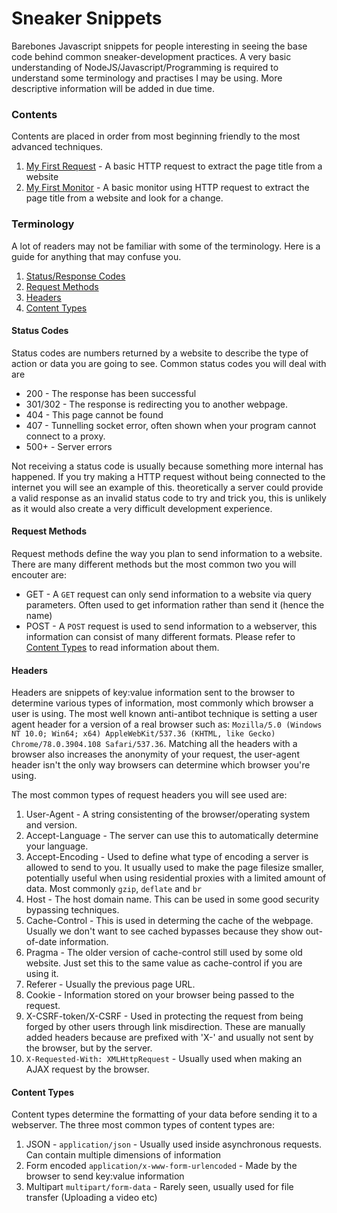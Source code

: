 # Sneaker Snippets
Barebones Javascript snippets for people interesting in seeing the base code behind common sneaker-development practices. A very basic understanding of NodeJS/Javascript/Programming is required to understand some terminology and practises I may be using. More descriptive information will be added in due time.

### Contents

Contents are placed in order from most beginning friendly to the most advanced techniques.

1) [My First Request](/snippets/requests) - A basic HTTP request to extract the page title from a website
2) [My First Monitor](/snippets/requests) - A basic monitor using HTTP request to extract the page title from a website and look for a change.


### Terminology

A lot of readers may not be familiar with some of the terminology. Here is a guide for anything that may confuse you.

1) [Status/Response Codes](#status-codes)
2) [Request Methods](#request-methods)
3) [Headers](#headers)
3) [Content Types](#content-types)


#### Status Codes

Status codes are numbers returned by a website to describe the type of action or data you are going to see. Common status codes you will deal with are

* 200 - The response has been successful
* 301/302 - The response is redirecting you to another webpage.
* 404 - This page cannot be found
* 407 - Tunnelling socket error, often shown when your program cannot connect to a proxy.
* 500+ - Server errors

Not receiving a status code is usually because something more internal has happened. If you try making a HTTP request without being connected to the internet you will see an example of this. theoretically a server could provide a valid response as an invalid status code to try and trick you, this is unlikely as it would also create a very difficult development experience.


#### Request Methods

Request methods define the way you plan to send information to a website. There are many different methods but the most common two you will encouter are:

* GET - A `GET` request can only send information to a website via query parameters. Often used to get information rather than send it (hence the name)
* POST - A `POST` request is used to send information to a webserver, this information can consist of many different formats. Please refer to [Content Types](#content-types) to read information about them.


#### Headers

Headers are snippets of key:value information sent to the browser to determine various types of information, most commonly which browser a user is using. The most well known anti-antibot technique is setting a user agent header for a version of a real browser such as: `Mozilla/5.0 (Windows NT 10.0; Win64; x64) AppleWebKit/537.36 (KHTML, like Gecko) Chrome/78.0.3904.108 Safari/537.36`. Matching all the headers with a browser also increases the anonymity of your request, the user-agent header isn't the only way browsers can determine which browser you're using.

The most common types of request headers you will see used are:
1) User-Agent - A string consistenting of the browser/operating system and version.
2) Accept-Language - The server can use this to automatically determine your language.
3) Accept-Encoding - Used to define what type of encoding a server is allowed to send to you. It usually used to make the page filesize smaller, potentially useful when using residential proxies with a limited amount of data. Most commonly `gzip`, `deflate` and `br`
4) Host - The host domain name. This can be used in some good security bypassing techniques.
5) Cache-Control - This is used in determing the cache of the webpage. Usually we don't want to see cached bypasses because they show out-of-date information.
6) Pragma - The older version of cache-control still used by some old website. Just set this to the same value as cache-control if you are using it.
7) Referer - Usually the previous page URL.
8) Cookie - Information stored on your browser being passed to the request.
9) X-CSRF-token/X-CSRF - Used in protecting the request from being forged by other users through link misdirection. These are manually added headers because are prefixed with 'X-' and usually not sent by the browser, but by the server.
10) `X-Requested-With: XMLHttpRequest` - Usually used when making an AJAX request by the browser.


#### Content Types

Content types determine the formatting of your data before sending it to a webserver. The three most common types of content types are:

1) JSON - `application/json` - Usually used inside asynchronous requests. Can contain multiple dimensions of information
2) Form encoded `application/x-www-form-urlencoded` - Made by the browser to send key:value information
3) Multipart `multipart/form-data` - Rarely seen, usually used for file transfer (Uploading a video etc)